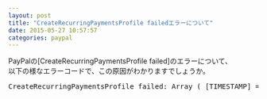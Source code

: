 ```yaml
---
layout: post
title: "CreateRecurringPaymentsProfile failedエラーについて"
date: 2015-05-27 10:57:57
categories: paypal
---
```

<p>PayPalの[CreateRecurringPaymentsProfile failed]のエラーについて、<br>
以下の様なエラーコードで、この原因がわかりますでしょうか。</p>

<pre>
CreateRecurringPaymentsProfile failed: Array ( [TIMESTAMP] => 2015-05-14T13:05:45Z [CORRELATIONID] => 48737e91e72a8 [ACK] => Failure [VERSION] => 120.0 [BUILD] => 8077598 [L_ERRORCODE0] => 11505 [L_SHORTMESSAGE0] => Start Date should be greater than current date [L_LONGMESSAGE0] => Subscription start date should be greater than current date [L_SEVERITYCODE0] => Error )
</pre>
